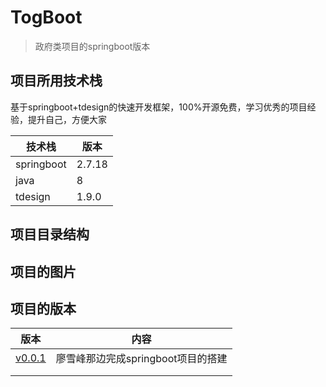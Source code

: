 # TogBoot
> 政府类项目的springboot版本

## 项目所用技术栈
基于springboot+tdesign的快速开发框架，100%开源免费，学习优秀的项目经验，提升自己，方便大家

| 技术栈     | 版本  |
| ---------- | ----- |
| springboot | 2.7.18 |
| java       | 8     |
| tdesign    | 1.9.0 |



## 项目目录结构
## 项目的图片
## 项目的版本

| 版本                      | 内容                               |
| ------------------------- | ---------------------------------- |
| [v0.0.1](doc/VERSION1.md) | 廖雪峰那边完成springboot项目的搭建 |
|                           |                                    |
|                           |                                    |

